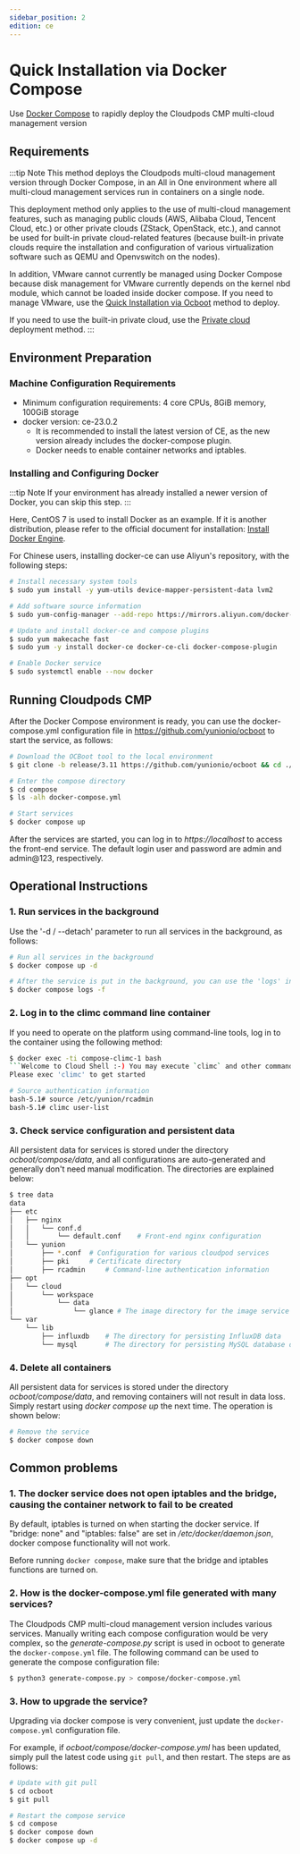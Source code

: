 ```yaml
---
sidebar_position: 2
edition: ce
---
```


# Quick Installation via Docker Compose

Use [Docker Compose](https://docs.docker.com/compose/) to rapidly deploy the Cloudpods CMP multi-cloud management version

## Requirements

:::tip Note
This method deploys the Cloudpods multi-cloud management version through Docker Compose, in an All in One environment where all multi-cloud management services run in containers on a single node.

This deployment method only applies to the use of multi-cloud management features, such as managing public clouds (AWS, Alibaba Cloud, Tencent Cloud, etc.) or other private clouds (ZStack, OpenStack, etc.), and cannot be used for built-in private cloud-related features (because built-in private clouds require the installation and configuration of various virtualization software such as QEMU and Openvswitch on the nodes).

In addition, VMware cannot currently be managed using Docker Compose because disk management for VMware currently depends on the kernel nbd module, which cannot be loaded inside docker compose. If you need to manage VMware, use the [Quick Installation via Ocboot](./quickstart-ocboot) method to deploy.

If you need to use the built-in private cloud, use the [Private cloud](../onpremise/) deployment method.
:::


## Environment Preparation

### Machine Configuration Requirements

- Minimum configuration requirements: 4 core CPUs, 8GiB memory, 100GiB storage
- docker version: ce-23.0.2
    - It is recommended to install the latest version of CE, as the new version already includes the docker-compose plugin.
    - Docker needs to enable container networks and iptables.

### Installing and Configuring Docker

:::tip Note
If your environment has already installed a newer version of Docker, you can skip this step.
:::

Here, CentOS 7 is used to install Docker as an example. If it is another distribution, please refer to the official document for installation: [Install Docker Engine](https://docs.docker.com/engine/install/).

For Chinese users, installing docker-ce can use Aliyun's repository, with the following steps:

```bash
# Install necessary system tools
$ sudo yum install -y yum-utils device-mapper-persistent-data lvm2

# Add software source information
$ sudo yum-config-manager --add-repo https://mirrors.aliyun.com/docker-ce/linux/centos/docker-ce.repo

# Update and install docker-ce and compose plugins
$ sudo yum makecache fast
$ sudo yum -y install docker-ce docker-ce-cli docker-compose-plugin

# Enable Docker service
$ sudo systemctl enable --now docker
```

## Running Cloudpods CMP

After the Docker Compose environment is ready, you can use the docker-compose.yml configuration file in https://github.com/yunionio/ocboot to start the service, as follows:

```bash
# Download the OCBoot tool to the local environment
$ git clone -b release/3.11 https://github.com/yunionio/ocboot && cd ./ocboot

# Enter the compose directory
$ cd compose
$ ls -alh docker-compose.yml

# Start services
$ docker compose up
```

After the services are started, you can log in to *https://localhost* to access the front-end service. The default login user and password are admin and admin@123, respectively.

## Operational Instructions

### 1. Run services in the background

Use the '-d / --detach' parameter to run all services in the background, as follows:

```bash
# Run all services in the background
$ docker compose up -d

# After the service is put in the background, you can use the 'logs' instruction to view the output log
$ docker compose logs -f
```

### 2. Log in to the climc command line container

If you need to operate on the platform using command-line tools, log in to the container using the following method:

```bash
$ docker exec -ti compose-climc-1 bash
```Welcome to Cloud Shell :-) You may execute `climc` and other command tools in this shell.
Please exec 'climc' to get started

# Source authentication information
bash-5.1# source /etc/yunion/rcadmin
bash-5.1# climc user-list
```

### 3. Check service configuration and persistent data

All persistent data for services is stored under the directory *ocboot/compose/data*, and all configurations are auto-generated and generally don't need manual modification. The directories are explained below:

```bash
$ tree data
data
├── etc
│   ├── nginx
│   │   └── conf.d
│   │       └── default.conf    # Front-end nginx configuration
│   └── yunion
│       ├── *.conf  # Configuration for various cloudpod services
│       ├── pki     # Certificate directory
│       ├── rcadmin     # Command-line authentication information
├── opt
│   └── cloud
│       └── workspace
│           └── data
│               └── glance # The image directory for the image service storage
└── var
    └── lib
        ├── influxdb    # The directory for persisting InfluxDB data
        └── mysql       # The directory for persisting MySQL database data
```

### 4. Delete all containers

All persistent data for services is stored under the directory *ocboot/compose/data*, and removing containers will not result in data loss. Simply restart using *docker compose up* the next time. The operation is shown below:

```bash
# Remove the service
$ docker compose down
```

## Common problems

### 1. The docker service does not open iptables and the bridge, causing the container network to fail to be created

By default, iptables is turned on when starting the docker service. If "bridge: none" and "iptables: false" are set in */etc/docker/daemon.json*, docker compose functionality will not work.

Before running `docker compose`, make sure that the bridge and iptables functions are turned on.

### 2. How is the docker-compose.yml file generated with many services?

The Cloudpods CMP multi-cloud management version includes various services. Manually writing each compose configuration would be very complex, so the *generate-compose.py* script is used in ocboot to generate the `docker-compose.yml` file. The following command can be used to generate the compose configuration file:

```bash
$ python3 generate-compose.py > compose/docker-compose.yml
```

### 3. How to upgrade the service?

Upgrading via docker compose is very convenient, just update the `docker-compose.yml` configuration file.

For example, if *ocboot/compose/docker-compose.yml* has been updated, simply pull the latest code using `git pull`, and then restart. The steps are as follows:

```bash
# Update with git pull
$ cd ocboot
$ git pull

# Restart the compose service
$ cd compose
$ docker compose down
$ docker compose up -d
```
